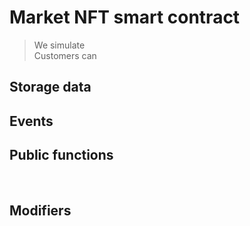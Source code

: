# Market NFT smart contract


> We simulate <br>
> Customers can <br>




## Storage data




## Events




## Public functions<br>



<br>

## Modifiers<br>

